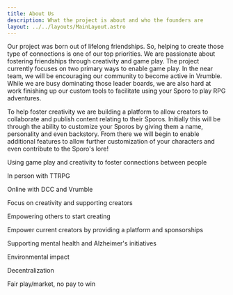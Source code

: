 ```yaml
---
title: About Us
description: What the project is about and who the founders are
layout: ../../layouts/MainLayout.astro
---
```


Our project was born out of lifelong friendships. So, helping to create those type of connections is one of our top priorities. We are passionate about fostering friendships through creativity and game play. The project currently focuses on two primary ways to enable game play. In the near team, we will be encouraging our community to become active in Vrumble. While we are busy dominating those leader boards, we are also hard at work finishing up our custom tools to facilitate using your Sporo to play RPG adventures. 

 

To help foster creativity we are building a platform to allow creators to collaborate and publish content relating to their Sporos. Initially this will be through the ability to customize your Sporos by giving them a name, personality and even backstory. From there we will begin to enable additional features to allow further customization of your characters and even contribute to the Sporo's lore! 

 

 

 

 

Using game play and creativity to foster connections between people 

In person with TTRPG 

Online with DCC and Vrumble 

Focus on creativity and supporting creators 

Empowering others to start creating 

Empower current creators by providing a platform and sponsorships 

Supporting mental health and Alzheimer's initiatives 

Environmental impact 

Decentralization 

Fair play/market, no pay to win 